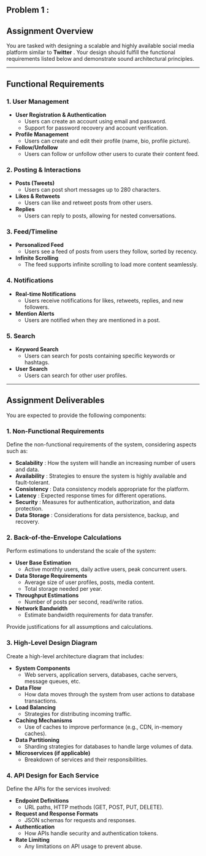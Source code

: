 ## Problem 1 :

## Assignment Overview

You are tasked with designing a scalable and highly available social media platform similar to  **Twitter** . Your design should fulfill the functional requirements listed below and demonstrate sound architectural principles.

---

## Functional Requirements

### 1. User Management

* **User Registration & Authentication**
  * Users can create an account using email and password.
  * Support for password recovery and account verification.
* **Profile Management**
  * Users can create and edit their profile (name, bio, profile picture).
* **Follow/Unfollow**
  * Users can follow or unfollow other users to curate their content feed.

### 2. Posting & Interactions

* **Posts (Tweets)**
  * Users can post short messages up to 280 characters.
* **Likes & Retweets**
  * Users can like and retweet posts from other users.
* **Replies**
  * Users can reply to posts, allowing for nested conversations.

### 3. Feed/Timeline

* **Personalized Feed**
  * Users see a feed of posts from users they follow, sorted by recency.
* **Infinite Scrolling**
  * The feed supports infinite scrolling to load more content seamlessly.

### 4. Notifications

* **Real-time Notifications**
  * Users receive notifications for likes, retweets, replies, and new followers.
* **Mention Alerts**
  * Users are notified when they are mentioned in a post.

### 5. Search

* **Keyword Search**
  * Users can search for posts containing specific keywords or hashtags.
* **User Search**
  * Users can search for other user profiles.

---

## Assignment Deliverables

You are expected to provide the following components:

### 1. Non-Functional Requirements

Define the non-functional requirements of the system, considering aspects such as:

* **Scalability** : How the system will handle an increasing number of users and data.
* **Availability** : Strategies to ensure the system is highly available and fault-tolerant.
* **Consistency** : Data consistency models appropriate for the platform.
* **Latency** : Expected response times for different operations.
* **Security** : Measures for authentication, authorization, and data protection.
* **Data Storage** : Considerations for data persistence, backup, and recovery.

### 2. Back-of-the-Envelope Calculations

Perform estimations to understand the scale of the system:

* **User Base Estimation**
  * Active monthly users, daily active users, peak concurrent users.
* **Data Storage Requirements**
  * Average size of user profiles, posts, media content.
  * Total storage needed per year.
* **Throughput Estimations**
  * Number of posts per second, read/write ratios.
* **Network Bandwidth**
  * Estimate bandwidth requirements for data transfer.

Provide justifications for all assumptions and calculations.

### 3. High-Level Design Diagram

Create a high-level architecture diagram that includes:

* **System Components**
  * Web servers, application servers, databases, cache servers, message queues, etc.
* **Data Flow**
  * How data moves through the system from user actions to database transactions.
* **Load Balancing**
  * Strategies for distributing incoming traffic.
* **Caching Mechanisms**
  * Use of caches to improve performance (e.g., CDN, in-memory caches).
* **Data Partitioning**
  * Sharding strategies for databases to handle large volumes of data.
* **Microservices (if applicable)**
  * Breakdown of services and their responsibilities.

### 4. API Design for Each Service

Define the APIs for the services involved:

* **Endpoint Definitions**
  * URL paths, HTTP methods (GET, POST, PUT, DELETE).
* **Request and Response Formats**
  * JSON schemas for requests and responses.
* **Authentication**
  * How APIs handle security and authentication tokens.
* **Rate Limiting**
  * Any limitations on API usage to prevent abuse.
